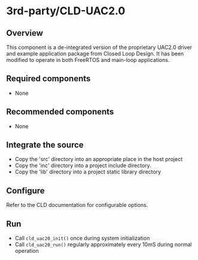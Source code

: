 # 3rd-party/CLD-UAC2.0

## Overview

This component is a de-integrated version of the proprietary UAC2.0
driver and example application package from Closed Loop Design.
It has been modified to operate in both FreeRTOS and main-loop
applications.

## Required components

- None

## Recommended components

- None

## Integrate the source

- Copy the 'src' directory into an appropriate place in the host project
- Copy the 'inc' directory into a project include directory.
- Copy the 'lib' directory into a project static library directory

## Configure

Refer to the CLD documentation for configurable options.

## Run

- Call `cld_uac20_init()` once during system initialization
- Call `cld_uac20_run()` regularly approximately every 10mS during normal operation
